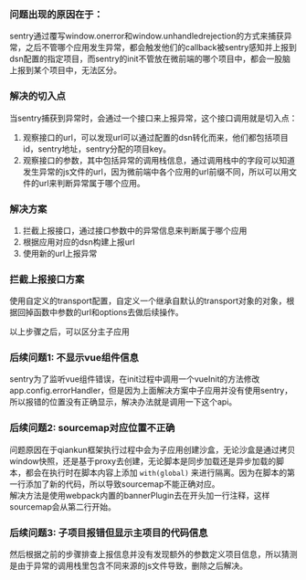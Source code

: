 ### 问题出现的原因在于：  
sentry通过覆写window.onerror和window.unhandledrejection的方式来捕获异常，之后不管哪个应用发生异常，都会触发他们的callback被sentry感知并上报到dsn配置的指定项目，而sentry的init不管放在微前端的哪个项目中，都会一股脑上报到某个项目中，无法区分。  
### 解决的切入点
当sentry捕获到异常时，会通过一个接口来上报异常，这个接口调用就是切入点：  
1. 观察接口的url，可以发现url可以通过配置的dsn转化而来，他们都包括项目id，sentry地址，sentry分配的项目key。  
2. 观察接口的参数，其中包括异常的调用栈信息，通过调用栈中的字段可以知道发生异常的js文件的url，因为微前端中各个应用的url前缀不同，所以可以用文件的url来判断异常属于哪个应用。
### 解决方案
1. 拦截上报接口，通过接口参数中的异常信息来判断属于哪个应用  
2. 根据应用对应的dsn构建上报url
3. 使用新的url上报异常

### 拦截上报接口方案
使用自定义的transport配置，自定义一个继承自默认的transport对象的对象，根据回掉函数中参数的url和options去做后续操作。  

以上步骤之后，可以区分主子应用

### 后续问题1: 不显示vue组件信息
sentry为了监听vue组件错误，在init过程中调用一个vueInit的方法修改app.config.errorHandler，但是因为上面解决方案中子应用并没有使用sentry，所以报错的位置没有正确显示，解决办法就是调用一下这个api。

### 后续问题2: sourcemap对应位置不正确
问题原因在于qiankun框架执行过程中会为子应用创建沙盒，无论沙盒是通过拷贝window快照，还是基于proxy去创建，无论脚本是同步加载还是异步加载的脚本，都会在执行时在脚本内容上添加 `with(global)` 来进行隔离。因为在脚本的第一行添加了新的代码，所以导致sourcemap不能正确对应。  
解决方法是使用webpack内置的bannerPlugin去在开头加一行注释，这样sourcemap会从第二行开始。

### 后续问题3: 子项目报错但显示主项目的代码信息
然后根据之前的步骤排查上报信息并没有发现额外的参数定义项目信息，所以猜测是由于异常的调用栈里包含不同来源的js文件导致，删除之后解决。

